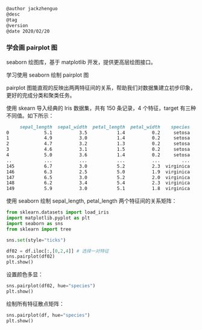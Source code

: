 
```markdown
@author jackzhenguo
@desc
@tag
@version 
@date 2020/02/20
```

### 学会画 pairplot 图
seaborn 绘图库，基于 matplotlib 开发，提供更高层绘图接口。

学习使用 seaborn 绘制 pairplot 图

pairplot 图能直观的反映出两两特征间的关系，帮助我们对数据集建立初步印象，更好的完成分类和聚类任务。

使用 skearn 导入经典的 Iris 数据集，共有 150 条记录，4 个特征，target 有三种不同值。如下所示：

```markdown
     sepal_length  sepal_width  petal_length  petal_width    species
0             5.1          3.5           1.4          0.2     setosa
1             4.9          3.0           1.4          0.2     setosa
2             4.7          3.2           1.3          0.2     setosa
3             4.6          3.1           1.5          0.2     setosa
4             5.0          3.6           1.4          0.2     setosa
..            ...          ...           ...          ...        ...
145           6.7          3.0           5.2          2.3  virginica
146           6.3          2.5           5.0          1.9  virginica
147           6.5          3.0           5.2          2.0  virginica
148           6.2          3.4           5.4          2.3  virginica
149           5.9          3.0           5.1          1.8  virginica
```

使用 seaborn 绘制 sepal_length, petal_length 两个特征间的关系矩阵：

```python
from sklearn.datasets import load_iris
import matplotlib.pyplot as plt
import seaborn as sns
from sklearn import tree

sns.set(style="ticks")

df02 = df.iloc[:,[0,2,4]] # 选择一对特征
sns.pairplot(df02)
plt.show()
```


设置颜色多显：
```python
sns.pairplot(df02, hue="species")
plt.show()
```

绘制所有特征散点矩阵：
```python
sns.pairplot(df, hue="species")
plt.show()
```
   